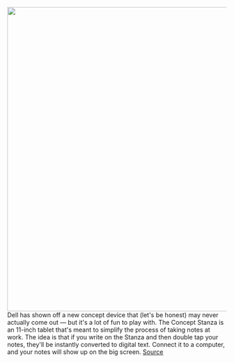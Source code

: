 <img src='https://cdn.vox-cdn.com/thumbor/dwLAH7t_QFBEDRJHL4fifWooArA=/0x0:4000x2250/1200x800/filters:focal(1680x805:2320x1445)/cdn.vox-cdn.com/uploads/chorus_image/image/70277285/Concept_Stanza___lifestyle_image___over_shoulder___embargoed_until_Dec_15.0.jpg' width='700px' /><br/>
Dell has shown off a new concept device that (let's be honest) may never actually come out — but it's a lot of fun to play with. The Concept Stanza is an 11-inch tablet that's meant to simplify the process of taking notes at work. The idea is that if you write on the Stanza and then double tap your notes, they'll be instantly converted to digital text. Connect it to a computer, and your notes will show up on the big screen.
<a href='https://www.theverge.com/2021/12/15/22837685/dell-concept-stanza-tablet-digital-text-stylus-writing-notes'> Source <a/>